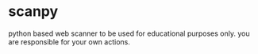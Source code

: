 # scanpy
python based web scanner
to be used for educational purposes only. you are responsible for your own actions.
